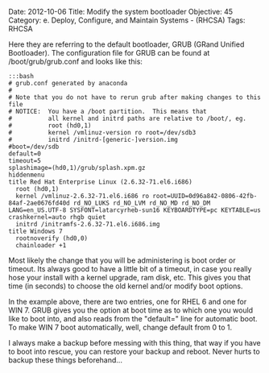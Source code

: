 Date: 2012-10-06
Title: Modify the system bootloader
Objective: 45
Category: e. Deploy, Configure, and Maintain Systems - (RHCSA)
Tags: RHCSA

Here they are referring to the default bootloader, GRUB (GRand Unified Bootloader). The configuration file for GRUB can be found at /boot/grub/grub.conf and looks like this:

    :::bash
    # grub.conf generated by anaconda
    #
    # Note that you do not have to rerun grub after making changes to this file
    # NOTICE:  You have a /boot partition.  This means that
    #          all kernel and initrd paths are relative to /boot/, eg.
    #          root (hd0,1)
    #          kernel /vmlinuz-version ro root=/dev/sdb3
    #          initrd /initrd-[generic-]version.img
    #boot=/dev/sdb
    default=0
    timeout=5
    splashimage=(hd0,1)/grub/splash.xpm.gz
    hiddenmenu
    title Red Hat Enterprise Linux (2.6.32-71.el6.i686) 
      root (hd0,1)
      kernel /vmlinuz-2.6.32-71.el6.i686 ro root=UUID=0d96a842-0806-42fb-84af-2ae0676fd40d rd_NO_LUKS rd_NO_LVM rd_NO_MD rd_NO_DM LANG=en_US.UTF-8 SYSFONT=latarcyrheb-sun16 KEYBOARDTYPE=pc KEYTABLE=us crashkernel=auto rhgb quiet
      initrd /initramfs-2.6.32-71.el6.i686.img
    title Windows 7
      rootnoverify (hd0,0)
      chainloader +1

Most likely the change that you will be administering is boot order or timeout. Its always good to have a little bit of a timeout, in case you really hose your install with a kernel upgrade, ram disk, etc. This gives you that time (in seconds) to choose the old kernel and/or modify boot options.

In the example above, there are two entries, one for RHEL 6 and one for WIN 7. GRUB gives you the option at boot time as to which one you would like to boot into, and also reads from the "default=" line for automatic boot. To make WIN 7 boot automatically, well, change default from 0 to 1.

I always make a backup before messing with this thing, that way if you have to boot into rescue, you can restore your backup and reboot. Never hurts to backup these things beforehand...